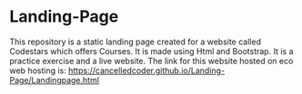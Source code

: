 # Landing-Page
This repository is a static landing page created for a website called Codestars which offers Courses.
It is made using Html and Bootstrap.
It is a practice exercise and a live website.
The link for this website hosted on eco web hosting is:
    https://cancelledcoder.github.io/Landing-Page/Landingpage.html
    

